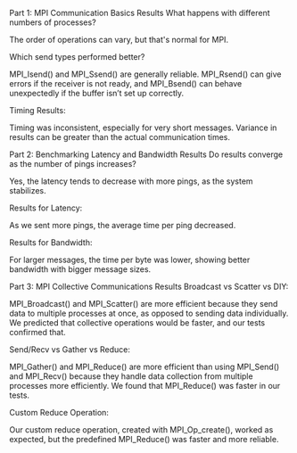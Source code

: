 Part 1: MPI Communication Basics
Results
What happens with different numbers of processes?

The order of operations can vary, but that's normal for MPI.

Which send types performed better?

MPI_Isend() and MPI_Ssend() are generally reliable. MPI_Rsend() can give errors if the receiver is not ready, and MPI_Bsend() can behave unexpectedly if the buffer isn’t set up correctly.

Timing Results:

Timing was inconsistent, especially for very short messages. Variance in results can be greater than the actual communication times.

Part 2: Benchmarking Latency and Bandwidth
Results
Do results converge as the number of pings increases?

Yes, the latency tends to decrease with more pings, as the system stabilizes.

Results for Latency:

As we sent more pings, the average time per ping decreased.

Results for Bandwidth:

For larger messages, the time per byte was lower, showing better bandwidth with bigger message sizes.

Part 3: MPI Collective Communications
Results
Broadcast vs Scatter vs DIY:

MPI_Broadcast() and MPI_Scatter() are more efficient because they send data to multiple processes at once, as opposed to sending data individually. We predicted that collective operations would be faster, and our tests confirmed that.

Send/Recv vs Gather vs Reduce:

MPI_Gather() and MPI_Reduce() are more efficient than using MPI_Send() and MPI_Recv() because they handle data collection from multiple processes more efficiently. We found that MPI_Reduce() was faster in our tests.

Custom Reduce Operation:

Our custom reduce operation, created with MPI_Op_create(), worked as expected, but the predefined MPI_Reduce() was faster and more reliable.

